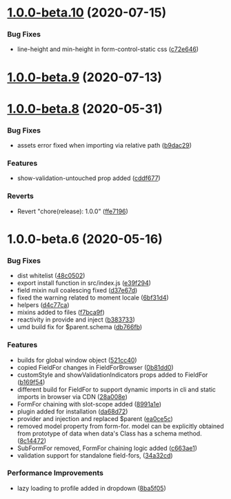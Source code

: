 # [1.0.0-beta.10](https://git.e9ine.com/sharvilak/vue-form-plugin/compare/1.0.0-beta.9...1.0.0-beta.10) (2020-07-15)


### Bug Fixes

* line-height and min-height in form-control-static css ([c72e646](https://git.e9ine.com/sharvilak/vue-form-plugin/commits/c72e64634c9926b3b0530b3af7343be79aa62845))



# [1.0.0-beta.9](https://git.e9ine.com/sharvilak/vue-form-plugin/compare/1.0.0-beta.8...1.0.0-beta.9) (2020-07-13)



# [1.0.0-beta.8](https://git.e9ine.com/sharvilak/vue-form-plugin/compare/1.0.0-beta.6...1.0.0-beta.8) (2020-05-31)


### Bug Fixes

* assets error fixed when importing via relative path ([b9dac29](https://git.e9ine.com/sharvilak/vue-form-plugin/commits/b9dac29d17f891ebd81b314627a3047eeef42b6a))


### Features

* show-validation-untouched prop added ([cddf677](https://git.e9ine.com/sharvilak/vue-form-plugin/commits/cddf6775de73a77b0e2b7ea2f332fb55074069d6))


### Reverts

* Revert "chore(release): 1.0.0" ([ffe7196](https://git.e9ine.com/sharvilak/vue-form-plugin/commits/ffe7196104a87ac957c183d270946d90ad72fca2))



# 1.0.0-beta.6 (2020-05-16)


### Bug Fixes

* dist whitelist ([48c0502](https://git.e9ine.com/sharvilak/vue-form-plugin/commits/48c050229ca76908d7ea9e3f6d708ef57d0d1f31))
* export install function in src/index.js ([e39f294](https://git.e9ine.com/sharvilak/vue-form-plugin/commits/e39f294614ef5a37a88f8b7b67b04ba1b6f8604a))
* field mixin null coalescing fixed ([d37e67d](https://git.e9ine.com/sharvilak/vue-form-plugin/commits/d37e67d71a4e0d957e3dffe85ee3decba044939f))
* fixed the warning related to moment locale ([6bf31d4](https://git.e9ine.com/sharvilak/vue-form-plugin/commits/6bf31d482533f0e02df5483344c2a2d16f4af727))
* helpers ([d4c77ca](https://git.e9ine.com/sharvilak/vue-form-plugin/commits/d4c77ca6ebe9915e479c02336a34e9dabd6a9d3a))
* mixins added to files ([f7bca9f](https://git.e9ine.com/sharvilak/vue-form-plugin/commits/f7bca9f0c6492f347cdd79bfd1463f86be3ee16e))
* reactivity in provide and inject ([b383733](https://git.e9ine.com/sharvilak/vue-form-plugin/commits/b38373301555a1383c3a3ec3fb3fb7bf24e0a36b))
* umd build fix for $parent.schema ([db766fb](https://git.e9ine.com/sharvilak/vue-form-plugin/commits/db766fbef2e5df9f55b598bd4e0ddf03196e8704))


### Features

* builds for global window object ([521cc40](https://git.e9ine.com/sharvilak/vue-form-plugin/commits/521cc400a0324f3c5cb8e127a6b4adf78b4335a7))
* copied FieldFor changes in FieldForBrowser ([0b81dd0](https://git.e9ine.com/sharvilak/vue-form-plugin/commits/0b81dd0c6b5f31c8cae767caded270fe23e28603))
* customStyle and showValidationIndicators props added to FieldFor ([b169f54](https://git.e9ine.com/sharvilak/vue-form-plugin/commits/b169f5496273dc87db67f5947849a83a1ffca5e9))
* different build for FieldFor to support dynamic imports in cli and static imports in browser via CDN ([28a008e](https://git.e9ine.com/sharvilak/vue-form-plugin/commits/28a008e6e47942ce21e5c1144e2bab66014f83f5))
* FormFor chaining with slot-scope added ([8991a1e](https://git.e9ine.com/sharvilak/vue-form-plugin/commits/8991a1ecfb9f1a86ef45e6f7f6de0d0a58808135))
* plugin added for installation ([da68d72](https://git.e9ine.com/sharvilak/vue-form-plugin/commits/da68d729ad54f1f410ce035b54c3ed37ef2517ac))
* provider and injection and replaced $parent ([ea0ce5c](https://git.e9ine.com/sharvilak/vue-form-plugin/commits/ea0ce5cdc77d24a87f4331963689eeb199167f97))
* removed model property from form-for. model can be explicitly obtained from prototype of data when data's Class has a schema method. ([8c14472](https://git.e9ine.com/sharvilak/vue-form-plugin/commits/8c144727921274a11b4001a4bc8d3893857a195e))
* SubFormFor removed, FormFor chaining logic added ([c663ae1](https://git.e9ine.com/sharvilak/vue-form-plugin/commits/c663ae1ac4c74ad1b03c4efafeefabf87a5aade2))
* validation support for standalone field-fors, ([34a32cd](https://git.e9ine.com/sharvilak/vue-form-plugin/commits/34a32cdbd2fb2a82887b7a295e98f918138d4c9c))


### Performance Improvements

* lazy loading to profile added in dropdown ([8ba5f05](https://git.e9ine.com/sharvilak/vue-form-plugin/commits/8ba5f05deebc0532c47f03dd9a253e2152645497))



